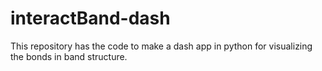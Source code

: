 # interactBand-dash
This repository has the code to make a dash app in python for visualizing the bonds in band structure.
